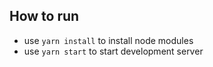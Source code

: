 ## How to run

- use `yarn install` to install node modules
- use `yarn start` to start development server
